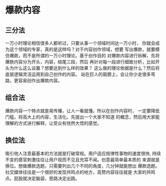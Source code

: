 # 爆款内容

## 三分法

一万小时理论相信很多人都听过，只要从事一个领域时间达一万小时，
你就会成为这个领域的专家，真的是这样吗？对于内容创作领域，想要
写出爆款，就要模仿爆款，而不是所谓的一万小时理论。基于创作目的
对爆款内容进行拆解，先将爆款内容分为开头，内容，结尾三段，然后
再针对每一段进行细致分析，比如开头为什么这么设置？想要达到什么样的效果？
这么做的理论依据是什么？然后将底层逻辑灵活运用到自己创作的内容。
站在巨人的肩膀上，会让你少走很多弯路，更容易创作出爆款内容。

## 组合法

爆款内容一个特点就是易传播，让人一看就懂。所以在创作内容时，
一定要降低门槛，将高大上的内容，生活化。先提出一个大家不知道
的概念，然后用大家能理解的方式进行解释，让受众有恍然大悟的感觉。

## 换位法

吸引他人注意最基本的方法就是打破常规。用户适应规律性事物的速度很快,
持续不变的感官刺激往往让用户视而不见且充耳不闻。创意最简单最本质的
来源就是换位。想做爆款选题，只需要列出几个不同的角度，几分钟就能想出
爆款选题。社交媒体往往是一个很好的发现共鸣点的地方，高赞内容往往就是
大家的共鸣点。屁股就决定脑袋，思路决定出路。








